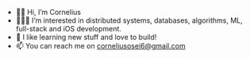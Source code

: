 - 👋🏽 Hi, I’m Cornelius
- 👨🏽‍💻 I’m interested in distributed systems, databases, algorithms, ML, full-stack and iOS development.
- 🌱 I like learning new stuff and love to build!
- 📫 You can reach me on corneliusosei6@gmail.com

<!---
CorneliusOsei2/CorneliusOsei2 is a ✨ special ✨ repository because its `README.md` (this file) appears on your GitHub profile.
You can click the Preview link to take a look at your changes.
--->
